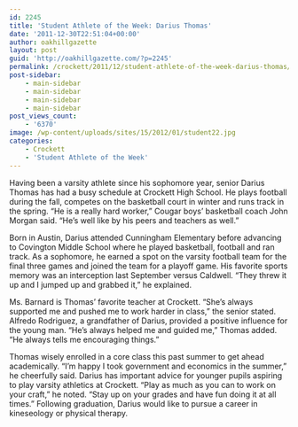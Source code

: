 ```yaml
---
id: 2245
title: 'Student Athlete of the Week: Darius Thomas'
date: '2011-12-30T22:51:04+00:00'
author: oakhillgazette
layout: post
guid: 'http://oakhillgazette.com/?p=2245'
permalink: /crockett/2011/12/student-athlete-of-the-week-darius-thomas/
post-sidebar:
    - main-sidebar
    - main-sidebar
    - main-sidebar
    - main-sidebar
post_views_count:
    - '6370'
image: /wp-content/uploads/sites/15/2012/01/student22.jpg
categories:
    - Crockett
    - 'Student Athlete of the Week'
---
```


Having been a varsity athlete since his sophomore year, senior Darius Thomas has had a busy schedule at Crockett High School. He plays football during the fall, competes on the basketball court in winter and runs track in the spring. “He is a really hard worker,” Cougar boys’ basketball coach John Morgan said. “He’s well like by his peers and teachers as well.”

Born in Austin, Darius attended Cunningham Elementary before advancing to Covington Middle School where he played basketball, football and ran track. As a sophomore, he earned a spot on the varsity football team for the final three games and joined the team for a playoff game. His favorite sports memory was an interception last September versus Caldwell. “They threw it up and I jumped up and grabbed it,” he explained.

Ms. Barnard is Thomas’ favorite teacher at Crockett. “She’s always supported me and pushed me to work harder in class,” the senior stated. Alfredo Rodriguez, a grandfather of Darius, provided a positive influence for the young man. “He’s always helped me and guided me,” Thomas added. “He always tells me encouraging things.”

Thomas wisely enrolled in a core class this past summer to get ahead academically. “I’m happy I took government and economics in the summer,” he cheerfully said. Darius has important advice for younger pupils aspiring to play varsity athletics at Crockett. “Play as much as you can to work on your craft,” he noted. “Stay up on your grades and have fun doing it at all times.” Following graduation, Darius would like to pursue a career in kineseology or physical therapy.
